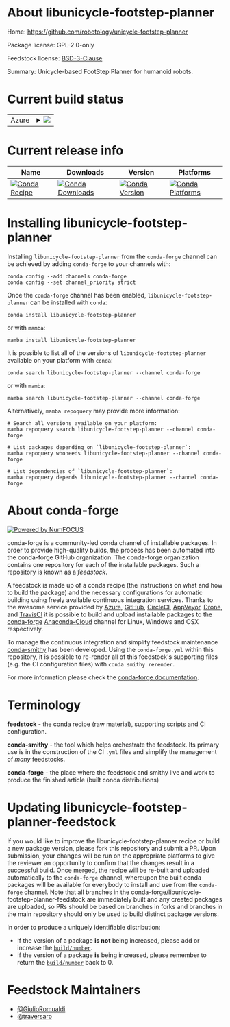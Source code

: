 About libunicycle-footstep-planner
==================================

Home: https://github.com/robotology/unicycle-footstep-planner

Package license: GPL-2.0-only

Feedstock license: [BSD-3-Clause](https://github.com/conda-forge/libunicycle-footstep-planner-feedstock/blob/main/LICENSE.txt)

Summary: Unicycle-based FootStep Planner for humanoid robots.

Current build status
====================


<table>
    
  <tr>
    <td>Azure</td>
    <td>
      <details>
        <summary>
          <a href="https://dev.azure.com/conda-forge/feedstock-builds/_build/latest?definitionId=17702&branchName=main">
            <img src="https://dev.azure.com/conda-forge/feedstock-builds/_apis/build/status/libunicycle-footstep-planner-feedstock?branchName=main">
          </a>
        </summary>
        <table>
          <thead><tr><th>Variant</th><th>Status</th></tr></thead>
          <tbody><tr>
              <td>linux_64</td>
              <td>
                <a href="https://dev.azure.com/conda-forge/feedstock-builds/_build/latest?definitionId=17702&branchName=main">
                  <img src="https://dev.azure.com/conda-forge/feedstock-builds/_apis/build/status/libunicycle-footstep-planner-feedstock?branchName=main&jobName=linux&configuration=linux%20linux_64_" alt="variant">
                </a>
              </td>
            </tr><tr>
              <td>osx_64</td>
              <td>
                <a href="https://dev.azure.com/conda-forge/feedstock-builds/_build/latest?definitionId=17702&branchName=main">
                  <img src="https://dev.azure.com/conda-forge/feedstock-builds/_apis/build/status/libunicycle-footstep-planner-feedstock?branchName=main&jobName=osx&configuration=osx%20osx_64_" alt="variant">
                </a>
              </td>
            </tr><tr>
              <td>osx_arm64</td>
              <td>
                <a href="https://dev.azure.com/conda-forge/feedstock-builds/_build/latest?definitionId=17702&branchName=main">
                  <img src="https://dev.azure.com/conda-forge/feedstock-builds/_apis/build/status/libunicycle-footstep-planner-feedstock?branchName=main&jobName=osx&configuration=osx%20osx_arm64_" alt="variant">
                </a>
              </td>
            </tr><tr>
              <td>win_64</td>
              <td>
                <a href="https://dev.azure.com/conda-forge/feedstock-builds/_build/latest?definitionId=17702&branchName=main">
                  <img src="https://dev.azure.com/conda-forge/feedstock-builds/_apis/build/status/libunicycle-footstep-planner-feedstock?branchName=main&jobName=win&configuration=win%20win_64_" alt="variant">
                </a>
              </td>
            </tr>
          </tbody>
        </table>
      </details>
    </td>
  </tr>
</table>

Current release info
====================

| Name | Downloads | Version | Platforms |
| --- | --- | --- | --- |
| [![Conda Recipe](https://img.shields.io/badge/recipe-libunicycle--footstep--planner-green.svg)](https://anaconda.org/conda-forge/libunicycle-footstep-planner) | [![Conda Downloads](https://img.shields.io/conda/dn/conda-forge/libunicycle-footstep-planner.svg)](https://anaconda.org/conda-forge/libunicycle-footstep-planner) | [![Conda Version](https://img.shields.io/conda/vn/conda-forge/libunicycle-footstep-planner.svg)](https://anaconda.org/conda-forge/libunicycle-footstep-planner) | [![Conda Platforms](https://img.shields.io/conda/pn/conda-forge/libunicycle-footstep-planner.svg)](https://anaconda.org/conda-forge/libunicycle-footstep-planner) |

Installing libunicycle-footstep-planner
=======================================

Installing `libunicycle-footstep-planner` from the `conda-forge` channel can be achieved by adding `conda-forge` to your channels with:

```
conda config --add channels conda-forge
conda config --set channel_priority strict
```

Once the `conda-forge` channel has been enabled, `libunicycle-footstep-planner` can be installed with `conda`:

```
conda install libunicycle-footstep-planner
```

or with `mamba`:

```
mamba install libunicycle-footstep-planner
```

It is possible to list all of the versions of `libunicycle-footstep-planner` available on your platform with `conda`:

```
conda search libunicycle-footstep-planner --channel conda-forge
```

or with `mamba`:

```
mamba search libunicycle-footstep-planner --channel conda-forge
```

Alternatively, `mamba repoquery` may provide more information:

```
# Search all versions available on your platform:
mamba repoquery search libunicycle-footstep-planner --channel conda-forge

# List packages depending on `libunicycle-footstep-planner`:
mamba repoquery whoneeds libunicycle-footstep-planner --channel conda-forge

# List dependencies of `libunicycle-footstep-planner`:
mamba repoquery depends libunicycle-footstep-planner --channel conda-forge
```


About conda-forge
=================

[![Powered by
NumFOCUS](https://img.shields.io/badge/powered%20by-NumFOCUS-orange.svg?style=flat&colorA=E1523D&colorB=007D8A)](https://numfocus.org)

conda-forge is a community-led conda channel of installable packages.
In order to provide high-quality builds, the process has been automated into the
conda-forge GitHub organization. The conda-forge organization contains one repository
for each of the installable packages. Such a repository is known as a *feedstock*.

A feedstock is made up of a conda recipe (the instructions on what and how to build
the package) and the necessary configurations for automatic building using freely
available continuous integration services. Thanks to the awesome service provided by
[Azure](https://azure.microsoft.com/en-us/services/devops/), [GitHub](https://github.com/),
[CircleCI](https://circleci.com/), [AppVeyor](https://www.appveyor.com/),
[Drone](https://cloud.drone.io/welcome), and [TravisCI](https://travis-ci.com/)
it is possible to build and upload installable packages to the
[conda-forge](https://anaconda.org/conda-forge) [Anaconda-Cloud](https://anaconda.org/)
channel for Linux, Windows and OSX respectively.

To manage the continuous integration and simplify feedstock maintenance
[conda-smithy](https://github.com/conda-forge/conda-smithy) has been developed.
Using the ``conda-forge.yml`` within this repository, it is possible to re-render all of
this feedstock's supporting files (e.g. the CI configuration files) with ``conda smithy rerender``.

For more information please check the [conda-forge documentation](https://conda-forge.org/docs/).

Terminology
===========

**feedstock** - the conda recipe (raw material), supporting scripts and CI configuration.

**conda-smithy** - the tool which helps orchestrate the feedstock.
                   Its primary use is in the construction of the CI ``.yml`` files
                   and simplify the management of *many* feedstocks.

**conda-forge** - the place where the feedstock and smithy live and work to
                  produce the finished article (built conda distributions)


Updating libunicycle-footstep-planner-feedstock
===============================================

If you would like to improve the libunicycle-footstep-planner recipe or build a new
package version, please fork this repository and submit a PR. Upon submission,
your changes will be run on the appropriate platforms to give the reviewer an
opportunity to confirm that the changes result in a successful build. Once
merged, the recipe will be re-built and uploaded automatically to the
`conda-forge` channel, whereupon the built conda packages will be available for
everybody to install and use from the `conda-forge` channel.
Note that all branches in the conda-forge/libunicycle-footstep-planner-feedstock are
immediately built and any created packages are uploaded, so PRs should be based
on branches in forks and branches in the main repository should only be used to
build distinct package versions.

In order to produce a uniquely identifiable distribution:
 * If the version of a package **is not** being increased, please add or increase
   the [``build/number``](https://docs.conda.io/projects/conda-build/en/latest/resources/define-metadata.html#build-number-and-string).
 * If the version of a package **is** being increased, please remember to return
   the [``build/number``](https://docs.conda.io/projects/conda-build/en/latest/resources/define-metadata.html#build-number-and-string)
   back to 0.

Feedstock Maintainers
=====================

* [@GiulioRomualdi](https://github.com/GiulioRomualdi/)
* [@traversaro](https://github.com/traversaro/)

